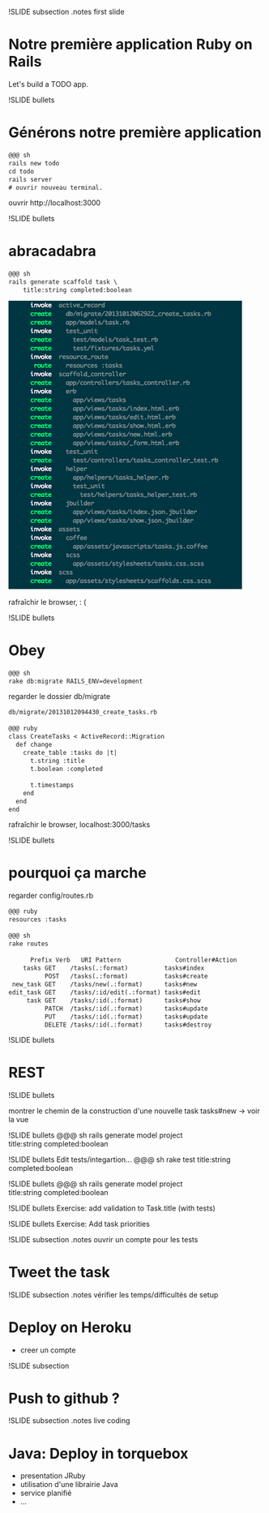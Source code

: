 !SLIDE subsection
.notes first slide

# Notre première application Ruby on Rails 

Let's build a TODO app.

!SLIDE bullets
# Générons notre première application

    @@@ sh
    rails new todo
    cd todo
    rails server
    # ouvrir nouveau terminal.

ouvrir http://localhost:3000 

!SLIDE bullets
# abracadabra
    @@@ sh
    rails generate scaffold task \
        title:string completed:boolean

![scaffold](scaffold.png)

rafraîchir le browser, : (

!SLIDE bullets
# Obey 
    @@@ sh
    rake db:migrate RAILS_ENV=development 

regarder le dossier db/migrate

    db/migrate/20131012094430_create_tasks.rb

    @@@ ruby
    class CreateTasks < ActiveRecord::Migration
      def change
        create_table :tasks do |t|
          t.string :title
          t.boolean :completed

          t.timestamps
        end
      end
    end

rafraîchir le browser, localhost:3000/tasks

!SLIDE bullets
# pourquoi ça marche

regarder config/routes.rb

    @@@ ruby
    resources :tasks

    @@@ sh
    rake routes

          Prefix Verb   URI Pattern               Controller#Action
        tasks GET    /tasks(.:format)          tasks#index
              POST   /tasks(.:format)          tasks#create
     new_task GET    /tasks/new(.:format)      tasks#new
    edit_task GET    /tasks/:id/edit(.:format) tasks#edit
         task GET    /tasks/:id(.:format)      tasks#show
              PATCH  /tasks/:id(.:format)      tasks#update
              PUT    /tasks/:id(.:format)      tasks#update
              DELETE /tasks/:id(.:format)      tasks#destroy

!SLIDE bullets 
# REST

!SLIDE bullets

montrer le chemin de la construction d'une nouvelle task
tasks#new -> voir la vue


!SLIDE bullets
    @@@ sh
    rails generate model project \
        title:string completed:boolean


!SLIDE bullets
Edit tests/integartion...
    @@@ sh
    rake test 
        title:string completed:boolean

!SLIDE bullets
    @@@ sh
    rails generate model project \
        title:string completed:boolean

!SLIDE bullets
Exercise: add validation to Task.title (with tests)

!SLIDE bullets
Exercise: Add task priorities

!SLIDE subsection
.notes ouvrir un compte pour les tests
# Tweet the task


!SLIDE subsection
.notes vérifier les temps/difficultés de setup
# Deploy on Heroku
 - creer un compte

!SLIDE subsection
# Push to github ?

!SLIDE subsection
.notes live coding
# Java: Deploy in torquebox
 - presentation JRuby
 - utilisation d'une librairie Java
 - service planifié
 - ...


